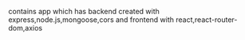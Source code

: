 contains app which has backend created with express,node.js,mongoose,cors
and frontend with react,react-router-dom,axios
